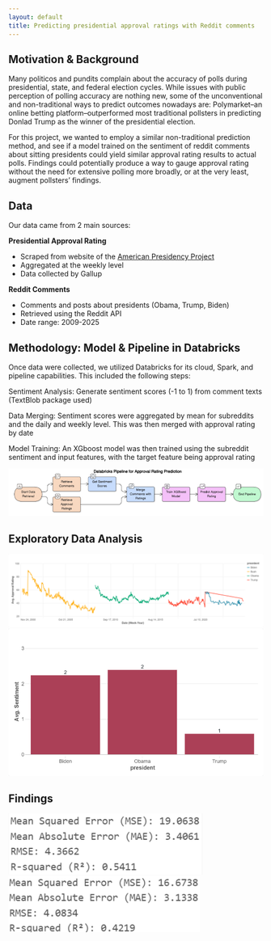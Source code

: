 ```yaml
---
layout: default
title: Predicting presidential approval ratings with Reddit comments
---
```


## Motivation & Background
Many politicos and pundits complain about the accuracy of polls during presidential, state, and federal election cycles. While issues with public perception of polling accuracy are nothing new, some of the unconventional and non-traditional ways to predict outcomes nowadays are: Polymarket–an online betting platform–outperformed most traditional pollsters in predicting Donlad Trump as the winner of the presidential election. 

For this project, we wanted to employ a similar non-traditional prediction method, and see if a model trained on the sentiment of reddit comments about sitting presidents could yield similar approval rating results to actual polls. Findings could potentially produce a way to gauge approval rating without the need for extensive polling more broadly, or at the very least, augment pollsters’ findings. 

## Data
Our data came from 2 main sources: 

**Presidential Approval Rating**
- Scraped from website of the [American Presidency Project](https://www.presidency.ucsb.edu/statistics/data/presidential-job-approval-all-data)
- Aggregated at the weekly level
- Data collected by Gallup
  
**Reddit Comments**
- Comments and posts about presidents (Obama, Trump, Biden)
- Retrieved using the Reddit API
- Date range: 2009-2025


## Methodology: Model & Pipeline in Databricks
Once data were collected, we utilized Databricks for its cloud, Spark, and pipeline capabilities. This included the following steps:

Sentiment Analysis: Generate sentiment scores (-1 to 1) from comment texts (TextBlob package used)

Data Merging: Sentiment scores were aggregated by mean for subreddits and the daily and weekly level. This was then merged with approval rating by date

Model Training: An XGboost model was then trained using the subreddit sentiment and input features, with the target feature being approval rating

![Pipeline Diagram](visuals/pipeline_databricks.png)

## Exploratory Data Analysis
![Approval Ratings over time by President](visuals/pres_approval_overtime.png)
![Average Sentiment Scores (Rounded) for past 3 Presidents](visuals/pres_sentiment_avg.png)


## Findings
![XGboost - Weekly Lagged Model Performance](visuals/model_lag_weekly.png)
![XGboost - Daily Model Performance](visuals/model_daily.png)
